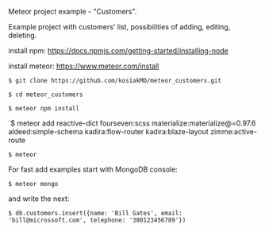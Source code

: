 Meteor project example - "Customers".

Example project with customers' list, possibilities of adding, editing, deleting.

install npm:
https://docs.npmjs.com/getting-started/installing-node

install meteor:
https://www.meteor.com/install

`$ git clone https://github.com/kosiakMD/meteor_customers.git`

`$ cd meteor_customers`

`$ meteor npm install`

`$ meteor add reactive-dict fourseven:scss materialize:materialize@=0.97.6 aldeed:simple-schema kadira:flow-router kadira:blaze-layout zimme:active-route

`$ meteor`

For fast add examples start with MongoDB console:

`$ meteor mongo` 

  and write the next:

`$ db.customers.insert({name: 'Bill Gates', email: 'bill@microssoft.com', telephone: '380123456789'})`
